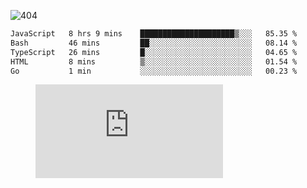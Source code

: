 ![404](https://user-images.githubusercontent.com/378023/89412096-6f759d80-d761-11ea-8c57-84b30ef3f2b1.png)
<!--START_SECTION:waka-->

```txt
JavaScript   8 hrs 9 mins    █████████████████████▒░░░   85.35 %
Bash         46 mins         ██░░░░░░░░░░░░░░░░░░░░░░░   08.14 %
TypeScript   26 mins         █░░░░░░░░░░░░░░░░░░░░░░░░   04.65 %
HTML         8 mins          ▒░░░░░░░░░░░░░░░░░░░░░░░░   01.54 %
Go           1 min           ░░░░░░░░░░░░░░░░░░░░░░░░░   00.23 %
```

<!--END_SECTION:waka-->
<figure><embed src="https://wakatime.com/share/@018b853e-267a-435d-a858-33e2b098b9d7/f3c3aa68-553a-4373-a9f9-2d456f62f780.svg"></embed></figure>

